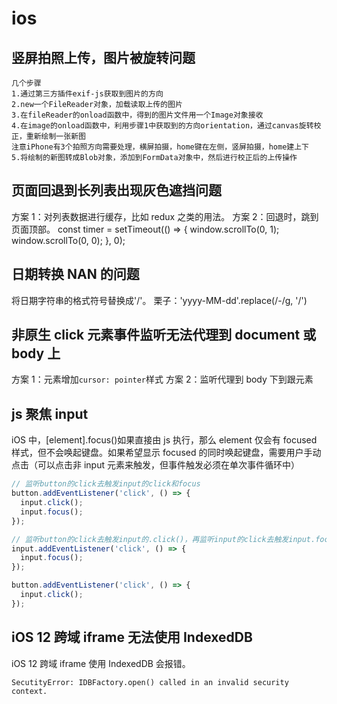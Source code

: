 # ios

## 竖屏拍照上传，图片被旋转问题

```
几个步骤
1.通过第三方插件exif-js获取到图片的方向
2.new一个FileReader对象，加载读取上传的图片
3.在fileReader的onload函数中，得到的图片文件用一个Image对象接收
4.在image的onload函数中，利用步骤1中获取到的方向orientation，通过canvas旋转校正，重新绘制一张新图
注意iPhone有3个拍照方向需要处理，横屏拍摄，home键在左侧，竖屏拍摄，home建上下
5.将绘制的新图转成Blob对象，添加到FormData对象中，然后进行校正后的上传操作
```

## 页面回退到长列表出现灰色遮挡问题

方案 1：对列表数据进行缓存，比如 redux 之类的用法。
方案 2：回退时，跳到页面顶部。
const timer = setTimeout(() => {
window.scrollTo(0, 1);
window.scrollTo(0, 0);
}, 0);

## 日期转换 NAN 的问题

将日期字符串的格式符号替换成'/'。
栗子：'yyyy-MM-dd'.replace(/-/g, '/')

## 非原生 click 元素事件监听无法代理到 document 或 body 上

方案 1：元素增加`cursor: pointer`样式
方案 2：监听代理到 body 下到跟元素

## js 聚焦 input

iOS 中，[element].focus()如果直接由 js 执行，那么 element 仅会有 focused 样式，但不会唤起键盘。如果希望显示 focused 的同时唤起键盘，需要用户手动点击（可以点击非 input 元素来触发，但事件触发必须在单次事件循环中）

```js
// 监听button的click去触发input的click和focus
button.addEventListener('click', () => {
  input.click();
  input.focus();
});

// 监听button的click去触发input的.click()，再监听input的click去触发input.focus()
input.addEventListener('click', () => {
  input.focus();
});

button.addEventListener('click', () => {
  input.click();
});
```

## iOS 12 跨域 iframe 无法使用 IndexedDB

iOS 12 跨域 iframe 使用 IndexedDB 会报错。

`SecutityError: IDBFactory.open() called in an invalid security context.`
